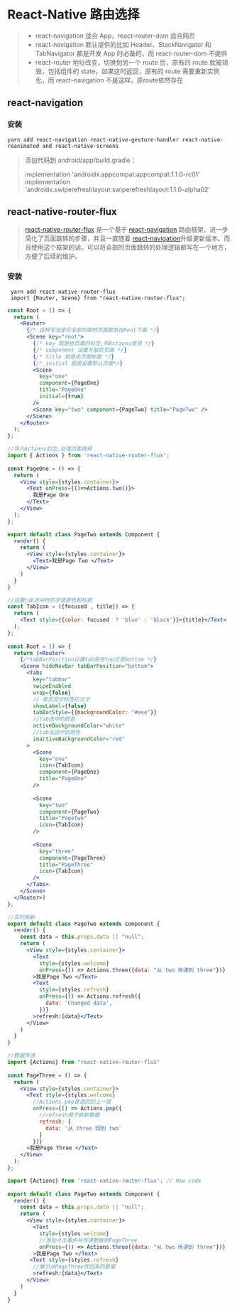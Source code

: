 # React-Native 路由选择

> - react-navigation 适合 App，react-router-dom 适合网页
> - react-navigation 默认提供的比如 Header、StackNavigator 和TabNavigator 都是开发 App 时必备的，而 react-router-dom 不提供
> - react-router 地址改变，切换到另一个 route 后，原有的 route 就被销毁，包括组件的 state，如果这时返回，原有的 route 需要重新实例化，而 react-navigation 不是这样，原route依然存在
>
>

## react-navigation

### 安装

```
yarn add react-navigation react-native-gesture-handler react-native-reanimated and react-native-screens
```

> 添加代码到 android/app/build.gradle：
>
> implementation 'androidx.appcompat:appcompat:1.1.0-rc01'
> implementation 'androidx.swiperefreshlayout:swiperefreshlayout:1.1.0-alpha02'

## react-native-router-flux

> [react-native-router-flux](https://github.com/aksonov/react-native-router-flux) 是一个基于 [react-navigation](https://github.com/react-navigation/react-navigation) 路由框架，进一步简化了页面跳转的步骤，并且一直随着 [react-navigation](https://github.com/react-navigation/react-navigation)升级更新版本。而且使用这个框架的话，可以将全部的页面跳转的处理逻辑都写在一个地方，方便了后续的维护。

### 安装

```
 yarn add react-native-router-flux
 import {Router, Scene} from "react-native-router-flux";
```

```jsx
const Root = () => {
  return (
    <Router>
      {/* 这种写法是将全部的跳转页面都放在Root下面 */}
      <Scene key="root">
        {/* key 就是给页面的标签,供Actions使用 */}
        {/* component 设置关联的页面 */}
        {/* title 就是给页面标题 */}
        {/* initial 就是设置默认页面*/}
        <Scene
          key="one"
          component={PageOne}
          title="PageOne"
          initial={true}
        />
        <Scene key="two" component={PageTwo} title="PageTwo" />
      </Scene>
    </Router>
  );
};

//导入Actions的包,处理页面跳转
import { Actions } from 'react-native-router-flux';
 
const PageOne = () => {
  return (
    <View style={styles.container}>
      <Text onPress={()=>Actions.two()}>
        我是Page One
      </Text>
    </View>
  );
};

export default class PageTwo extends Component {
  render() {
    return (
      <View style={styles.container}>
        <Text>我是Page Two </Text>
      </View>
    )
  }
}

//设置tab选中时的字体颜色和标题
const TabIcon = ({focused , title}) => {
  return (
    <Text style={{color: focused  ? 'blue' : 'black'}}>{title}</Text>
  );
};
 
const Root = () => {
  return (<Router>
    {/*tabBarPosition设置tab是在top还是bottom */}
    <Scene hideNavBar tabBarPosition="bottom">
      <Tabs
        key="tabbar"
        swipeEnabled
        wrap={false}
        // 是否显示标签栏文字
        showLabel={false}
        tabBarStyle={{backgroundColor: "#eee"}}
        //tab选中的颜色
        activeBackgroundColor="white"
        //tab没选中的颜色
        inactiveBackgroundColor="red"
      >
        <Scene
          key="one"
          icon={TabIcon}
          component={PageOne}
          title="PageOne"
        />
 
        <Scene
          key="two"
          component={PageTwo}
          title="PageTwo"
          icon={TabIcon}
        />
 
        <Scene
          key="three"
          component={PageThree}
          title="PageThree"
          icon={TabIcon}
        />
      </Tabs>
    </Scene>
  </Router>)
};

//实时刷新
export default class PageTwo extends Component {
  render() {
    const data = this.props.data || "null";
    return (
      <View style={styles.container}>
        <Text
          style={styles.welcome}
          onPress={() => Actions.three({data: "从 two 传递到 three"})}
        >我是Page Two </Text>
        <Text
          style={styles.refresh}
          onPress={() => Actions.refresh({
            data: 'Changed data',
          })}
        >refresh:{data}</Text>
      </View>
    )
  }
}

//数据传递
import {Actions} from "react-native-router-flux"
 
const PageThree = () => {
  return (
    <View style={styles.container}>
      <Text style={styles.welcome}
        //Actions.pop是退回到上一层
        onPress={() => Actions.pop({
          //refresh用于刷新数据
          refresh: {
            data: '从 three 回到 two'
          }
        })}
      >我是Page Three </Text>
    </View>
  );
};

import {Actions} from 'react-native-router-flux'; // New code
 
export default class PageTwo extends Component {
  render() {
    const data = this.props.data || "null";
    return (
      <View style={styles.container}>
        <Text
          style={styles.welcome}
          //添加点击事件并传递数据到PageThree
          onPress={() => Actions.three({data: "从 two 传递到 three"})}
        >我是Page Two </Text>
       <Text style={styles.refresh}
        //展示从PageThree传回来的数据
        >refresh:{data}</Text>
      </View>
    )
  }
}
```



#### 



